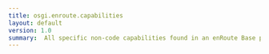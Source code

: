```yaml
---
title: osgi.enroute.capabilities
layout: default
version: 1.0
summary:  All specific non-code capabilities found in an enRoute Base profile
---
```


